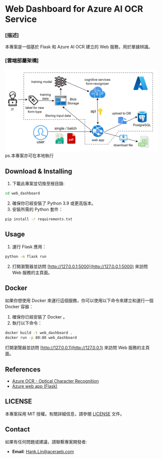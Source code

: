 
# Web Dashboard for Azure AI OCR Service


### [描述]

本專案是一個基於 Flask 和 Azure AI OCR 建立的 Web 服務，用於單據辨識。

### [雲端部屬架構]
![OCR Flow Diagram](https://raw.githubusercontent.com/mythzaizai/AcerAEB_OCR_Service/af5cf12c8a7dc1d92a0df4a9bd26a4e332658db0/OCR_flow.jpg)
ps.本專案亦可在本地執行

## Download & Installing

1. 下載此專案並切換至根目錄:
```bash
cd web_dashboard
```
2. 確保你已經安裝了 Python 3.9 或更高版本。
3. 安裝所需的 Python 套件：

```bash
pip install -r requirements.txt
```

## Usage

1. 運行 Flask 應用：

```bash
python -m flask run
```

2. 打開瀏覽器並訪問 [http://127.0.0.1:5000](http://127.0.0.1:5000) 來訪問 Web 服務的主頁面。

## Docker

如果你想使用 Docker 來運行這個服務，你可以使用以下命令來建立和運行一個 Docker 容器：

1. 確保你已經安裝了 Docker 。
2. 執行以下命令：
```bash
docker build -t web_dashboard .
docker run -p 80:80 web_dashboard
```

打開瀏覽器並訪問 [http://127.0.0.1](http://127.0.0.1) 來訪問 Web 服務的主頁面。

## References
- [Azure OCR - Optical Character Recognition](https://learn.microsoft.com/zh-tw/azure/ai-services/computer-vision/overview-ocr)
- [Azure web app (Flask)](https://learn.microsoft.com/en-us/azure/app-service/quickstart-python?tabs=flask%2Cwindows%2Cazure-cli%2Cvscode-deploy%2Cdeploy-instructions-azportal%2Cterminal-bash%2Cdeploy-instructions-zip-azcli)

## LICENSE

本專案採用 MIT 授權。有關詳細信息，請參閱 [LICENSE](LICENSE) 文件。

## Contact

如果有任何問題或建議，請聯繫專案開發者:

- **Email**: Hank.Lin@aceraeb.com


